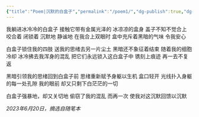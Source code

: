```yaml
---
{"title":"Poem|沉默的白盒子","permalink":"/poem1/","dg-publish":true,"dg-home":true,"tags":["gardenEntry"],"dgPassFrontmatter":true,"created":"","updated":""}
---
```


我躺进冰冷冷的白盒子
接触它带有金属光泽的
冰凉凉的盒身
盖子不知不觉合上
咬合着 闭锁着
沉默地 静谧地
在我合上双眼时
盒中充斥着黑暗的气味
令我安心

白盒子锁住我的四肢
送我的思绪去另一片尘土
黑暗还不象征着结束
随着我的细胞冷却
冰冷拂去我浑身的混乱
把它们永远锁入这白盒子中
镌刻上痕迹
再一去不复返

黑暗引领我的思绪回到白盒子前
思绪重新赋予身躯以生机
盒口轻开
光线扑入身躯的每一处孔隙
我的眼前
却又只剩下白茫茫的一切

白盒子强暴地，却又关切地
偷窃了我的混乱
而再一次
使我对这沉默回馈以沉默

*2023年6月20日，摘选自随笔本*